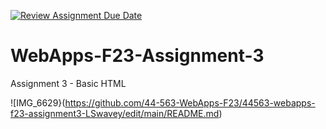 [![Review Assignment Due Date](https://classroom.github.com/assets/deadline-readme-button-24ddc0f5d75046c5622901739e7c5dd533143b0c8e959d652212380cedb1ea36.svg)](https://classroom.github.com/a/q2-Q7VCy)
# WebApps-F23-Assignment-3
Assignment 3 - Basic HTML

![IMG_6629}(https://github.com/44-563-WebApps-F23/44563-webapps-f23-assignment3-LSwavey/edit/main/README.md)
